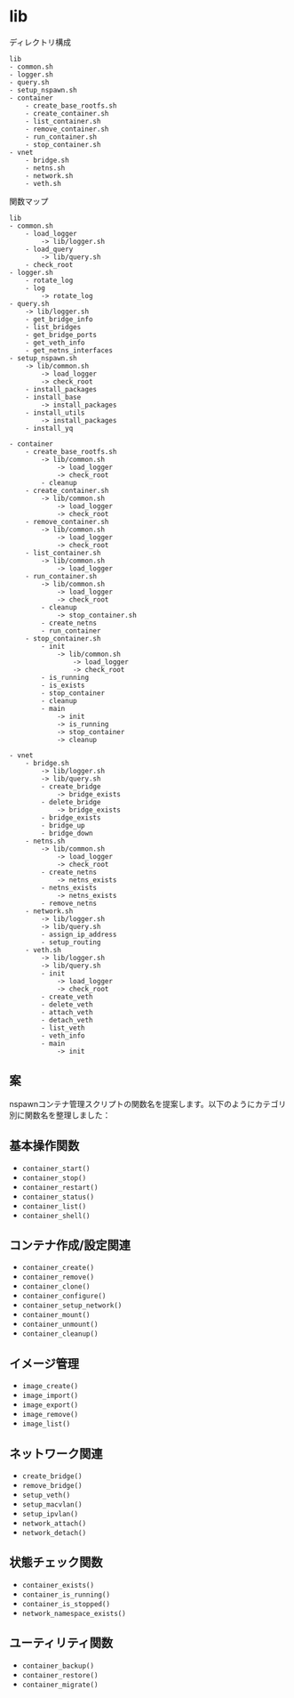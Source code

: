 # lib

ディレクトリ構成
```
lib
- common.sh
- logger.sh
- query.sh
- setup_nspawn.sh
- container
    - create_base_rootfs.sh
    - create_container.sh
    - list_container.sh
    - remove_container.sh
    - run_container.sh
    - stop_container.sh
- vnet
    - bridge.sh
    - netns.sh
    - network.sh
    - veth.sh
```


関数マップ
```
lib
- common.sh
    - load_logger
        -> lib/logger.sh
    - load_query
        -> lib/query.sh
    - check_root
- logger.sh
    - rotate_log
    - log
        -> rotate_log
- query.sh
    -> lib/logger.sh
    - get_bridge_info
    - list_bridges
    - get_bridge_ports
    - get_veth_info
    - get_netns_interfaces
- setup_nspawn.sh
    -> lib/common.sh
        -> load_logger
        -> check_root
    - install_packages
    - install_base
        -> install_packages
    - install_utils
        -> install_packages
    - install_yq

- container
    - create_base_rootfs.sh
        -> lib/common.sh
            -> load_logger
            -> check_root
        - cleanup
    - create_container.sh
        -> lib/common.sh
            -> load_logger
            -> check_root
    - remove_container.sh
        -> lib/common.sh
            -> load_logger
            -> check_root
    - list_container.sh
        -> lib/common.sh
            -> load_logger
    - run_container.sh
        -> lib/common.sh
            -> load_logger
            -> check_root
        - cleanup
            -> stop_container.sh
        - create_netns
        - run_container
    - stop_container.sh
        - init
            -> lib/common.sh
                -> load_logger
                -> check_root
        - is_running
        - is_exists
        - stop_container
        - cleanup
        - main
            -> init
            -> is_running
            -> stop_container
            -> cleanup

- vnet
    - bridge.sh
        -> lib/logger.sh
        -> lib/query.sh
        - create_bridge
            -> bridge_exists
        - delete_bridge
            -> bridge_exists
        - bridge_exists
        - bridge_up
        - bridge_down
    - netns.sh
        -> lib/common.sh
            -> load_logger
            -> check_root
        - create_netns
            -> netns_exists
        - netns_exists
            -> netns_exists
        - remove_netns
    - network.sh
        -> lib/logger.sh
        -> lib/query.sh
        - assign_ip_address
        - setup_routing
    - veth.sh
        -> lib/logger.sh
        -> lib/query.sh
        - init
            -> load_logger
            -> check_root
        - create_veth
        - delete_veth
        - attach_veth
        - detach_veth
        - list_veth
        - veth_info
        - main
            -> init
```


## 案

nspawnコンテナ管理スクリプトの関数名を提案します。以下のようにカテゴリ別に関数名を整理しました：

## 基本操作関数
- `container_start()`
- `container_stop()`
- `container_restart()`
- `container_status()`
- `container_list()`
- `container_shell()`

## コンテナ作成/設定関連
- `container_create()`
- `container_remove()`
- `container_clone()`
- `container_configure()`
- `container_setup_network()`
- `container_mount()`
- `container_unmount()`
- `container_cleanup()`

## イメージ管理
- `image_create()`
- `image_import()`
- `image_export()`
- `image_remove()`
- `image_list()`

## ネットワーク関連
- `create_bridge()`
- `remove_bridge()`
- `setup_veth()`
- `setup_macvlan()`
- `setup_ipvlan()`
- `network_attach()`
- `network_detach()`

## 状態チェック関数
- `container_exists()`
- `container_is_running()`
- `container_is_stopped()`
- `network_namespace_exists()`

## ユーティリティ関数
- `container_backup()`
- `container_restore()`
- `container_migrate()`

